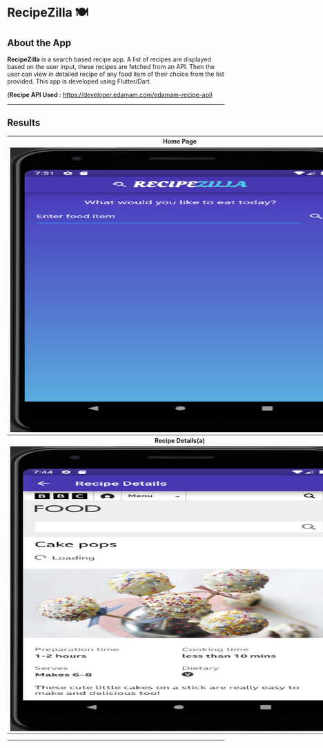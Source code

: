 # RecipeZilla 🍽️

## <a name="system">About the App</a>

**RecipeZilla** is a search based recipe app. A list of recipes are displayed based on the user input, these recipes are fetched from an API. Then the user can view in detailed recipe of any food item of their choice from the list provided. This app is developed using Flutter/Dart.

(**Recipe API Used :** https://developer.edamam.com/edamam-recipe-api)

---

## <a name="Results">Results</a>

<table style="width:1600px; border: black; margin: 0px auto;" class="skinny" cellspacing="0" cellpadding="0">
    <tr>
        <th>Home Page</th>
        <th>Search Based List of Recipes</th>
    </tr> 
    <tr>
        <td>
            <img src="assets/results/homepage.png" alt="Image" width="790" height="660">
        </td>
        <td>
            <img src="assets/results/recipe_list.png" alt="Image" width="790" height="660">
        </td>
    </tr>
    <tr>
        <th>Recipe Details(a)</th>
        <th>Recipe Details(b)</th>
    </tr> 
    <tr>
        <td>
            <img src="assets/results/recipe_details1.png" alt="Image" width="790" height="660">
        </td>
        <td>
            <img src="assets/results/recipe_details2.png" alt="Image" width="790" height="660">
        </td>
    </tr> 
</table>

---